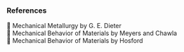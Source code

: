 ### References<br>

	Mechanical Metallurgy by G. E. Dieter<br>
	Mechanical Behavior of Materials by Meyers and Chawla<br>
	Mechanical Behavior of Materials by Hosford<br>
